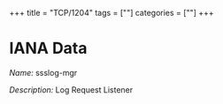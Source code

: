+++
title = "TCP/1204"
tags = [""]
categories = [""]
+++

# IANA Data

_Name:_ ssslog-mgr

_Description:_ Log Request Listener

